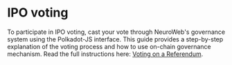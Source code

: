 # IPO voting

To participate in IPO voting, cast your vote through NeuroWeb's governance system using the Polkadot-JS interface. This guide provides a step-by-step explanation of the voting process and how to use on-chain governance mechanism. Read the full instructions here: [Voting on a Referendum](https://docs.neuroweb.ai/on-chain-governance/voting-on-a-referendum).
